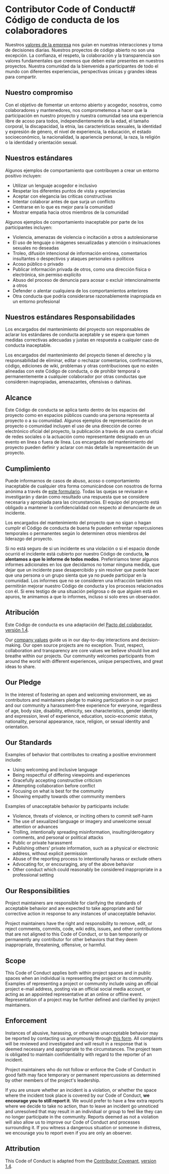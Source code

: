 # Contributor Code of Conduct# Código de conducta de los colaboradores

Nuestros [valores de la empresa](https://auth0.com/careers/culture) nos guían en nuestras interacciones y toma de decisiones diarias. Nuestros proyectos de código abierto no son una excepción. La confianza, el respeto, la colaboración y la transparencia son valores fundamentales que creemos que deben estar presentes en nuestros proyectos. Nuestra comunidad da la bienvenida a participantes de todo el mundo con diferentes experiencias, perspectivas únicas y grandes ideas para compartir.

## Nuestro compromiso

Con el objetivo de fomentar un entorno abierto y acogedor, nosotros, como colaboradores y mantenedores, nos comprometemos a hacer que la participación en nuestro proyecto y nuestra comunidad sea una experiencia libre de acoso para todos, independientemente de la edad, el tamaño corporal, la discapacidad, la etnia, las características sexuales, la identidad y expresión de género, el nivel de experiencia, la educación, el estado socioeconómico, la nacionalidad, la apariencia personal, la raza, la religión o la identidad y orientación sexual.

## Nuestros estándares

Algunos ejemplos de comportamiento que contribuyen a crear un entorno positivo incluyen:

- Utilizar un lenguaje acogedor e inclusivo
- Respetar los diferentes puntos de vista y experiencias
- Aceptar con elegancia las críticas constructivas
- Intentar colaborar antes de que surja un conflicto
- Centrarse en lo que es mejor para la comunidad
- Mostrar empatía hacia otros miembros de la comunidad

Algunos ejemplos de comportamiento inaceptable por parte de los participantes incluyen:

- Violencia, amenazas de violencia o incitación a otros a autolesionarse
- El uso de lenguaje o imágenes sexualizadas y atención o insinuaciones sexuales no deseadas
- Troleo, difusión intencional de información errónea, comentarios insultantes o despectivos y ataques personales o políticos
- Acoso público o privado
- Publicar información privada de otros, como una dirección física o electrónica, sin permiso explícito
- Abuso del proceso de denuncia para acosar o excluir intencionalmente a otros
- Defender o alentar cualquiera de los comportamientos anteriores
- Otra conducta que podría considerarse razonablemente inapropiada en un entorno profesional

## Nuestros estándares Responsabilidades

Los encargados del mantenimiento del proyecto son responsables de aclarar los estándares de conducta aceptable y se espera que tomen medidas correctivas adecuadas y justas en respuesta a cualquier caso de conducta inaceptable.

Los encargados del mantenimiento del proyecto tienen el derecho y la responsabilidad de eliminar, editar o rechazar comentarios, confirmaciones, código, ediciones de wiki, problemas y otras contribuciones que no estén alineadas con este Código de conducta, o de prohibir temporal o permanentemente a cualquier colaborador por otras conductas que consideren inapropiadas, amenazantes, ofensivas o dañinas.

## Alcance

Este Código de conducta se aplica tanto dentro de los espacios del proyecto como en espacios públicos cuando una persona representa al proyecto o a su comunidad. Algunos ejemplos de representación de un proyecto o comunidad incluyen el uso de una dirección de correo electrónico oficial del proyecto, la publicación a través de una cuenta oficial de redes sociales o la actuación como representante designado en un evento en línea o fuera de línea. Los encargados del mantenimiento del proyecto pueden definir y aclarar con más detalle la representación de un proyecto.

## Cumplimiento

Puede informarnos de casos de abuso, acoso o comportamiento inaceptable de cualquier otra forma comunicándose con nosotros de forma anónima a través de [este formulario](https://goo.gl/forms/chVYUnA4bP70WGsL2). Todas las quejas se revisarán e investigarán y darán como resultado una respuesta que se considere necesaria y apropiada para las circunstancias. El equipo del proyecto está obligado a mantener la confidencialidad con respecto al denunciante de un incidente.

Los encargados del mantenimiento del proyecto que no sigan o hagan cumplir el Código de conducta de buena fe pueden enfrentar repercusiones temporales o permanentes según lo determinen otros miembros del liderazgo del proyecto.

Si no está seguro de si un incidente es una violación o si el espacio donde ocurrió el incidente está cubierto por nuestro Código de conducta, **lo alentamos a que lo informe de todos modos**. Preferiríamos tener algunos informes adicionales en los que decidamos no tomar ninguna medida, que dejar que un incidente pase desapercibido y sin resolver que puede hacer que una persona o un grupo sienta que ya no puede participar en la comunidad. Los informes que no se consideren una infracción también nos permitirán mejorar nuestro Código de conducta y los procesos relacionados con él. Si eres testigo de una situación peligrosa o de que alguien está en apuros, te animamos a que lo informes, incluso si solo eres un observador.

## Atribución

Este Código de conducta es una adaptación del [Pacto del colaborador](https://www.contributor-covenant.org/), [versión 1.4](https://www.contributor-covenant.org/version/1/4/code-of-conduct.html).

Our [company values](https://auth0.com/careers/culture) guide us in our day-to-day interactions and decision-making. Our open source projects are no exception. Trust, respect, collaboration and transparency are core values we believe should live and breathe within our projects. Our community welcomes participants from around the world with different experiences, unique perspectives, and great ideas to share.

## Our Pledge

In the interest of fostering an open and welcoming environment, we as contributors and maintainers pledge to making participation in our project and our community a harassment-free experience for everyone, regardless of age, body size, disability, ethnicity, sex characteristics, gender identity and expression, level of experience, education, socio-economic status, nationality, personal appearance, race, religion, or sexual identity and orientation.

## Our Standards

Examples of behavior that contributes to creating a positive environment include:

- Using welcoming and inclusive language
- Being respectful of differing viewpoints and experiences
- Gracefully accepting constructive criticism
- Attempting collaboration before conflict
- Focusing on what is best for the community
- Showing empathy towards other community members

Examples of unacceptable behavior by participants include:

- Violence, threats of violence, or inciting others to commit self-harm
- The use of sexualized language or imagery and unwelcome sexual attention or advances
- Trolling, intentionally spreading misinformation, insulting/derogatory comments, and personal or political attacks
- Public or private harassment
- Publishing others' private information, such as a physical or electronic address, without explicit permission
- Abuse of the reporting process to intentionally harass or exclude others
- Advocating for, or encouraging, any of the above behavior
- Other conduct which could reasonably be considered inappropriate in a professional setting

## Our Responsibilities

Project maintainers are responsible for clarifying the standards of acceptable behavior and are expected to take appropriate and fair corrective action in response to any instances of unacceptable behavior.

Project maintainers have the right and responsibility to remove, edit, or reject comments, commits, code, wiki edits, issues, and other contributions that are not aligned to this Code of Conduct, or to ban temporarily or permanently any contributor for other behaviors that they deem inappropriate, threatening, offensive, or harmful.

## Scope

This Code of Conduct applies both within project spaces and in public spaces when an individual is representing the project or its community. Examples of representing a project or community include using an official project e-mail address, posting via an official social media account, or acting as an appointed representative at an online or offline event. Representation of a project may be further defined and clarified by project maintainers.

## Enforcement

Instances of abusive, harassing, or otherwise unacceptable behavior may be reported by contacting us anonymously through [this form](https://goo.gl/forms/chVYUnA4bP70WGsL2). All complaints will be reviewed and investigated and will result in a response that is deemed necessary and appropriate to the circumstances. The project team is obligated to maintain confidentiality with regard to the reporter of an incident.

Project maintainers who do not follow or enforce the Code of Conduct in good faith may face temporary or permanent repercussions as determined by other members of the project's leadership.

If you are unsure whether an incident is a violation, or whether the space where the incident took place is covered by our Code of Conduct, **we encourage you to still report it**. We would prefer to have a few extra reports where we decide to take no action, than to leave an incident go unnoticed and unresolved that may result in an individual or group to feel like they can no longer participate in the community. Reports deemed as not a violation will also allow us to improve our Code of Conduct and processes surrounding it. If you witness a dangerous situation or someone in distress, we encourage you to report even if you are only an observer.

## Attribution

This Code of Conduct is adapted from the [Contributor Covenant](https://www.contributor-covenant.org/), [version 1.4](https://www.contributor-covenant.org/version/1/4/code-of-conduct.html).
